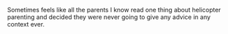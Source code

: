 Sometimes feels like all the parents I know read one thing about helicopter parenting and decided they were never going to give any advice in any context ever.

